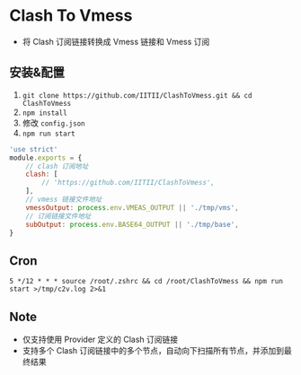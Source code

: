 # Clash To Vmess

* 将 Clash 订阅链接转换成 Vmess 链接和 Vmess 订阅

## 安装&配置

1. `git clone https://github.com/IITII/ClashToVmess.git && cd ClashToVmess`
2. `npm install`
3. 修改 `config.json`
4. `npm run start`

```js
'use strict'
module.exports = {
    // clash 订阅地址
    clash: [
        // 'https://github.com/IITII/ClashToVmess',
    ],
    // vmess 链接文件地址
    vmessOutput: process.env.VMEAS_OUTPUT || './tmp/vms',
    // 订阅链接文件地址
    subOutput: process.env.BASE64_OUTPUT || './tmp/base',
}
```

## Cron

```
5 */12 * * * source /root/.zshrc && cd /root/ClashToVmess && npm run start >/tmp/c2v.log 2>&1
```

## Note

* 仅支持使用 Provider 定义的 Clash 订阅链接
* 支持多个 Clash 订阅链接中的多个节点，自动向下扫描所有节点，并添加到最终结果